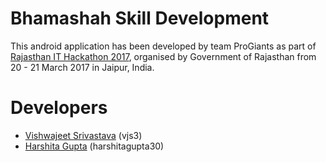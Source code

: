 # Bhamashah Skill Development

This android application has been developed by team ProGiants as part of [Rajasthan IT Hackathon 2017](http://itday.rajasthan.gov.in/), organised by Government of Rajasthan from 20 - 21 March 2017 in Jaipur, India.

# Developers

  - [Vishwajeet Srivastava](http://vishwajeetsrivastava.com) (vjs3) 
  - [Harshita Gupta](http://harshitagupta.com) (harshitagupta30)